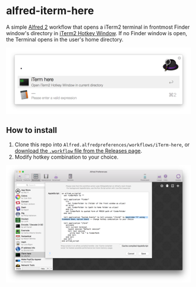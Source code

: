 # alfred-iterm-here
A simple [Alfred 2](http://www.alfredapp.com/) workflow that opens a iTerm2 terminal in frontmost Finder window's directory in [iTerm2 Hotkey Window](https://www.iterm2.com/documentation-one-page.html#documentation-highlights.html). If no Finder window is open, the Terminal opens in the user's home directory.

<p align="center">
    <img src="screenshot-1.png">
</p>


## How to install

1. Clone this repo into `Alfred.alfredpreferences/workflows/iTerm-here`, or
[download the `.workflow` file from the Releases page](https://github.com/u9lyfish/alfred-iterm-here/releases).
2. Modify hotkey combination to your choice.

<p align="center">
    <img src="screenshot-2.png">
</p>

